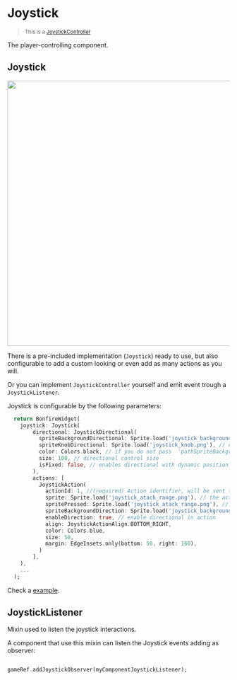 # Joystick

> <small>This is a [JoystickController](https://github.com/RafaelBarbosatec/bonfire/blob/master/lib/joystick/joystick_controller.dart)</small>

The player-controlling component.

## Joystick

<img src="../../_media/screeShot_joystick.jpg" width="600"/>

There is a pre-included implementation (`Joystick`) ready to use, but also configurable to add a custom looking or even add as many actions as you will.

Or you can implement `JoystickController` yourself and emit event trough a `JoystickListener`.

Joystick is configurable by the following parameters:
```dart
  return BonfireWidget(
    joystick: Joystick(
        directional: JoystickDirectional(
          spriteBackgroundDirectional: Sprite.load('joystick_background.png'), //directinal control background
          spriteKnobDirectional: Sprite.load('joystick_knob.png'), // directional indicator circle background
          color: Colors.black, // if you do not pass  'pathSpriteBackgroundDirectional' or  'pathSpriteKnobDirectional' you can define a color for the directional.
          size: 100, // directional control size
          isFixed: false, // enables directional with dynamic position in relation to the first touch on the screen
        ),
        actions: [
          JoystickAction(
            actionId: 1, //(required) Action identifier, will be sent to 'void joystickAction(JoystickActionEvent event) {}' when pressed
            sprite: Sprite.load('joystick_atack_range.png'), // the action image
            spritePressed: Sprite.load('joystick_atack_range.png'), // Optional image to be shown when the action is fired
            spriteBackgroundDirection: Sprite.load('joystick_background.png'), //directinal control background
            enableDirection: true, // enable directional in action
            align: JoystickActionAlign.BOTTOM_RIGHT,
            color: Colors.blue,
            size: 50,
            margin: EdgeInsets.only(bottom: 50, right: 160),
          )
        ],
    ),
    ...
  );
```

Check a [example](https://github.com/RafaelBarbosatec/bonfire/blob/master/example/lib/main.dart).

## JoystickListener

Mixin used to listen the joystick interactions.

A component that use this mixin can listen the Joystick events adding as observer:

```dart

gameRef.addJoystickObserver(myComponentJoystickListener);

```